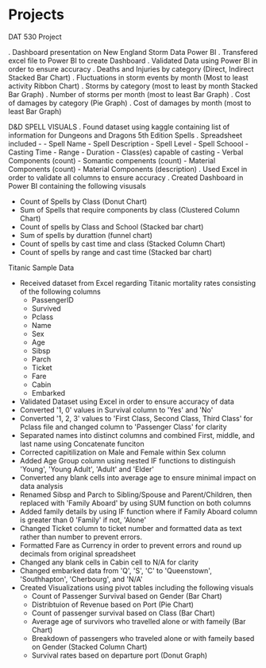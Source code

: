 # Projects

DAT 530 Project 

  
  . Dashboard presentation on New England Storm Data Power BI
  . Transfered excel file to Power BI to create Dashboard
  . Validated Data using Power BI in order to ensure accuracy
  . Deaths and Injuries by category (Direct, Indirect Stacked Bar Chart)
  . Fluctuations in storm events by month (Most to least activity Ribbon Chart)
  . Storms by category (most to least by month Stacked Bar Graph)
  . Number of storms per month (most to least Bar Graph)
  . Cost of damages by category (Pie Graph)
  . Cost of damages by month (most to least Bar Graph)

D&D SPELL VISUALS 
. Found dataset using kaggle containing list of information for Dungeons and Dragons 5th Edition Spells
. Spreadsheet included -
      - Spell Name
      - Spell Description
      - Spell Level
      - Spell Schoool
      - Casting Time
      - Range
      - Duration
      - Class(es) capable of casting
      - Verbal Components (count)
      - Somantic compenents (count)
      - Material Components (count)
      - Material Components (description)
. Used Excel in order to validate all columns to ensure accuracy
. Created Dashboard in Power BI containing the following visusals
  - Count of Spells by Class (Donut Chart)
  - Sum of Spells that require components by class (Clustered Column Chart)
  - Count of spells by Class and School (Stacked bar chart)
  - Sum of spells by durattion (funnel chart)
  - Count of spells by cast time and class (Stacked Column Chart)
  - Count of spells by range and cast time (Stacked bar chart)

Titanic Sample Data
 - Received dataset from Excel regarding Titanic mortality rates consisting of the following columns
    - PassengerID
    - Survived
    - Pclass
    - Name
    - Sex
    - Age
    - Sibsp
    - Parch
    - Ticket
    - Fare
    - Cabin
    - Embarked
 - Validated Dataset using Excel in order to ensure accuracy of data
 - Converted '1, 0' values in Survival column to 'Yes' and 'No'
 - Converted '1, 2, 3' values to 'First Class, Second Class, Third Class' for Pclass file and changed column to 'Passenger Class' for clarity
 - Separated names into distinct columns and combined First, middle, and last name using Concatenate funciton
 - Corrected capitilization on Male and Female within Sex column
 - Added Age Group column using nested IF functions to distinguish 'Young', 'Young Adult', 'Adult' and 'Elder'
 - Converted any blank cells into average age to ensure minimal impact on data analysis
 - Renamed Sibsp and Parch to Sibling/Spouse and Parent/Children, then replaced with 'Family Aboard' by using SUM function on both columns
 - Added family details by using IF function where if Family Aboard column is greater than 0 'Family' if not, 'Alone'
 - Changed Ticket column to ticket number and formatted data as text rather than number to prevent errors.
 - Formatted Fare as Currency in order to prevent errors and round up decimals from original spreadsheet
 - Changed any blank cells in Cabin cell to N/A for clarity
 - Changed embarked data from 'Q', 'S', 'C' to 'Queenstown', 'Southhapton', 'Cherbourg', and 'N/A'
 - Created Visualizations using pivot tables including the following visuals
    - Count of Passenger Survival based on Gender (Bar Chart) 
    - Distribtuion of Revenue based on Port (Pie Chart) 
    - Count of passenger survival based on Class (Bar Chart)
    - Average age of survivors who travelled alone or with fameily (Bar Chart)
    - Breakdown of passengers who traveled alone or with fameily based on Gender (Stacked Column Chart) 
    - Survival rates based on departure port (Donut Graph)
